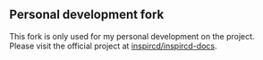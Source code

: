 ## Personal development fork
This fork is only used for my personal development on the project.  
Please visit the official project at [inspircd/inspircd-docs](https://github.com/inspircd/inspircd-docs).
